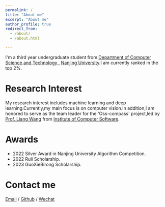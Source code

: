 ```yaml
---
permalink: /
title: "About me"
excerpt: "About me"
author_profile: true
redirect_from: 
  - /about/
  - /about.html

---
```


I'm a third year undergraduate student from [Department of Computer Science and Technology ](https://cs.nju.edu.cn/main.htm), [Nanjing University](https://www.nju.edu.cn/).I am currently ranked in the top 2%.

Research Interest
======

My research interest includes machine learning and deep learning.Currently,my main focus is on computer vision.In addition,I am honored to serve as the team leader for the 'Oss-compass' project,led by [Prof. Liang Wang](https://cs.nju.edu.cn/wangliang/index.htm) from [Institute of Computer Software](https://ics.nju.edu.cn/).


Awards
======

- 2022 Silver Award in Nanjing University Algorithm Competition.
- 2022 Ruli Scholarship.
- 2023 GuoXieBirong Scholarship.

Contact me
======

[Email](mailto:211830093@smail.nju.edu.cn) / [Github](https://github.com/starriver030515) / [Wechat](ZegLeo.github.io/images/wechat.png)

